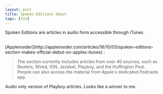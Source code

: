 ```yaml
---
layout: post
title: Spoken Editions debut
tags: [fun]
---
```


Spoken Editions are articles in audio form accessible through iTunes.

<br>
[Appleinsider](http://appleinsider.com/articles/16/10/03/spoken-editions-section-makes-official-debut-on-apples-itunes) :

>The section currently includes articles from over 40 sources, such as Reuters, Wired, IGN, Jezebel, Playboy, and the Huffington Post. People can also access the material from Apple's dedicated Podcasts app.

Audio only version of Playboy articles. Looks like a winner to me.